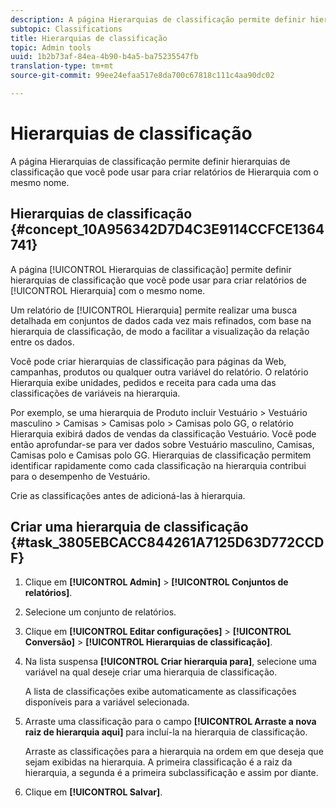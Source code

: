 ```yaml
---
description: A página Hierarquias de classificação permite definir hierarquias de classificação que você pode usar para criar relatórios de Hierarquia com o mesmo nome.
subtopic: Classifications
title: Hierarquias de classificação
topic: Admin tools
uuid: 1b2b73af-84ea-4b90-b4a5-ba75235547fb
translation-type: tm+mt
source-git-commit: 99ee24efaa517e8da700c67818c111c4aa90dc02

---
```



# Hierarquias de classificação

A página Hierarquias de classificação permite definir hierarquias de classificação que você pode usar para criar relatórios de Hierarquia com o mesmo nome.

## Hierarquias de classificação {#concept_10A956342D7D4C3E9114CCFCE1364741}

A página [!UICONTROL Hierarquias de classificação] permite definir hierarquias de classificação que você pode usar para criar relatórios de [!UICONTROL Hierarquia] com o mesmo nome.

Um relatório de [!UICONTROL Hierarquia] permite realizar uma busca detalhada em conjuntos de dados cada vez mais refinados, com base na hierarquia de classificação, de modo a facilitar a visualização da relação entre os dados.

Você pode criar hierarquias de classificação para páginas da Web, campanhas, produtos ou qualquer outra variável do relatório. O relatório Hierarquia exibe unidades, pedidos e receita para cada uma das classificações de variáveis na hierarquia.

Por exemplo, se uma hierarquia de Produto incluir Vestuário > Vestuário masculino > Camisas > Camisas polo > Camisas polo GG, o relatório Hierarquia exibirá dados de vendas da classificação Vestuário. Você pode então aprofundar-se para ver dados sobre Vestuário masculino, Camisas, Camisas polo e Camisas polo GG. Hierarquias de classificação permitem identificar rapidamente como cada classificação na hierarquia contribui para o desempenho de Vestuário.

Crie as classificações antes de adicioná-las à hierarquia.

## Criar uma hierarquia de classificação {#task_3805EBCACC844261A7125D63D772CCDF}

<!-- 

t_classification_heirarchy.xml

 -->

1. Clique em **[!UICONTROL Admin]** > **[!UICONTROL Conjuntos de relatórios]**.
1. Selecione um conjunto de relatórios.
1. Clique em **[!UICONTROL Editar configurações]** > **[!UICONTROL Conversão]** > **[!UICONTROL Hierarquias de classificação]**.
1. Na lista suspensa **[!UICONTROL Criar hierarquia para]**, selecione uma variável na qual deseje criar uma hierarquia de classificação.

   A lista de classificações exibe automaticamente as classificações disponíveis para a variável selecionada.
1. Arraste uma classificação para o campo **[!UICONTROL Arraste a nova raiz de hierarquia aqui]** para incluí-la na hierarquia de classificação.

   Arraste as classificações para a hierarquia na ordem em que deseja que sejam exibidas na hierarquia. A primeira classificação é a raiz da hierarquia, a segunda é a primeira subclassificação e assim por diante.
1. Clique em **[!UICONTROL Salvar]**.
